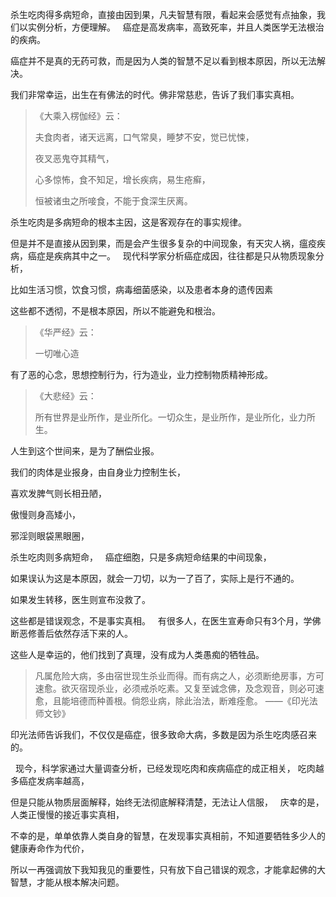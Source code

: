 杀生吃肉得多病短命，直接由因到果，凡夫智慧有限，看起来会感觉有点抽象，我们以实例分析，方便理解。
&nbsp;
癌症是高发病率，高致死率，并且人类医学无法根治的疾病。

癌症并不是真的无药可救，而是因为人类的智慧不足以看到根本原因，所以无法解决。

我们非常幸运，出生在有佛法的时代。佛非常慈悲，告诉了我们事实真相。

> 《大乘入楞伽经》云： 
> 
> 夫食肉者，诸天远离，口气常臭，睡梦不安，觉已忧悚，
> 
> 夜叉恶鬼夺其精气，
> 
> 心多惊怖，食不知足，增长疾病，易生疮癣，
> 
> 恒被诸虫之所唼食，不能于食深生厌离。

杀生吃肉是多病短命的根本主因，这是客观存在的事实规律。

但是并不是直接从因到果，而是会产生很多复杂的中间现象，有天灾人祸，瘟疫疾病，癌症是疾病其中之一。
&nbsp;
现代科学家分析癌症成因，往往都是只从物质现象分析，

比如生活习惯，饮食习惯，病毒细菌感染，以及患者本身的遗传因素

这些都不透彻，不是根本原因，所以不能避免和根治。

> 《华严经》云： 
> 
> 一切唯心造

有了恶的心念，思想控制行为，行为造业，业力控制物质精神形成。

> 《大悲经》云：
> 
> 所有世界是业所作，是业所化。一切众生，是业所作，是业所化，业力所生。

人生到这个世间来，是为了酬偿业报。

我们的肉体是业报身，由自身业力控制生长，

喜欢发脾气则长相丑陋，

傲慢则身高矮小，

邪淫则眼袋黑眼圈，

杀生吃肉则多病短命，
&nbsp;
癌症细胞，只是多病短命结果的中间现象，

如果误认为这是本原因，就会一刀切，以为一了百了，实际上是行不通的。

如果发生转移，医生则宣布没救了。

这些都是错误观念，不是事实真相。
&nbsp;
有很多人，在医生宣寿命只有3个月，学佛断恶修善后依然存活下来的人。

这些人是幸运的，他们找到了真理，没有成为人类愚痴的牺牲品。

> 凡属危险大病，多由宿世现生杀业而得。而有病之人，必须断绝房事，方可速愈。欲灭宿现杀业，必须戒杀吃素。又复至诚念佛，及念观音，则必可速愈，且能培德而种善根。倘怨业病，除此治法，断难痊愈。
> ——《印光法师文钞》

印光法师告诉我们，不仅仅是癌症，很多致命大病，多数是因为杀生吃肉感召来的。

&nbsp;
现今，科学家通过大量调查分析，已经发现吃肉和疾病癌症的成正相关，
吃肉越多癌症发病率越高，

但是只能从物质层面解释，始终无法彻底解释清楚，无法让人信服，
&nbsp;
庆幸的是，人类正慢慢的接近事实真相，

不幸的是，单单依靠人类自身的智慧，在发现事实真相前，不知道要牺牲多少人的健康寿命作为代价，

所以一再强调放下我知我见的重要性，只有放下自己错误的观念，才能拿起佛的大智慧，才能从根本解决问题。